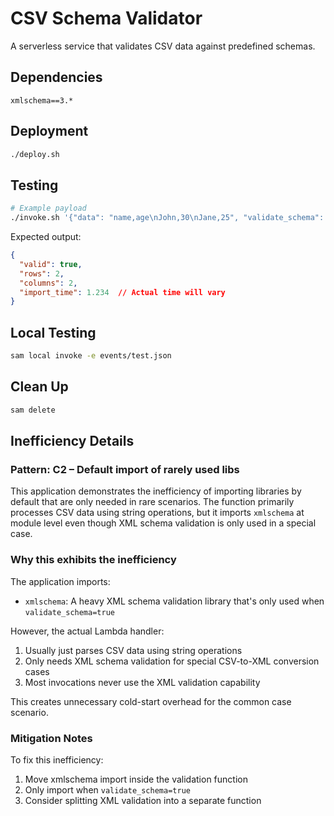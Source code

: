 # CSV Schema Validator

A serverless service that validates CSV data against predefined schemas.

## Dependencies

```
xmlschema==3.*
```

## Deployment

```bash
./deploy.sh
```

## Testing

```bash
# Example payload
./invoke.sh '{"data": "name,age\nJohn,30\nJane,25", "validate_schema": false}'
```

Expected output:
```json
{
  "valid": true,
  "rows": 2,
  "columns": 2,
  "import_time": 1.234  // Actual time will vary
}
```

## Local Testing

```bash
sam local invoke -e events/test.json
```

## Clean Up

```bash
sam delete
```

## Inefficiency Details

### Pattern: C2 – Default import of rarely used libs

This application demonstrates the inefficiency of importing libraries by default that are only needed in rare scenarios. The function primarily processes CSV data using string operations, but it imports `xmlschema` at module level even though XML schema validation is only used in a special case.

### Why this exhibits the inefficiency

The application imports:
- `xmlschema`: A heavy XML schema validation library that's only used when `validate_schema=true`

However, the actual Lambda handler:
1. Usually just parses CSV data using string operations
2. Only needs XML schema validation for special CSV-to-XML conversion cases
3. Most invocations never use the XML validation capability

This creates unnecessary cold-start overhead for the common case scenario.

### Mitigation Notes

To fix this inefficiency:
1. Move xmlschema import inside the validation function
2. Only import when `validate_schema=true`
3. Consider splitting XML validation into a separate function
